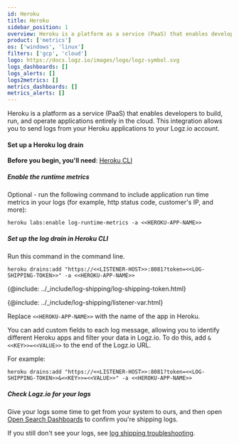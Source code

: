 ```yaml
---
id: Heroku
title: Heroku
sidebar_position: 1
overview: Heroku is a platform as a service (PaaS) that enables developers to build, run, and operate applications entirely in the cloud. This integration allows you to send logs from your Heroku applications to your Logz.io account. 
product: ['metrics']
os: ['windows', 'linux']
filters: ['gcp', 'cloud']
logo: https://docs.logz.io/images/logo/logz-symbol.svg
logs_dashboards: []
logs_alerts: []
logs2metrics: []
metrics_dashboards: []
metrics_alerts: []
---
```



Heroku is a platform as a service (PaaS) that enables developers to build, run, and operate applications entirely in the cloud. This integration allows you to send logs from your Heroku applications to your Logz.io account. 
#### Set up a Heroku log drain

**Before you begin, you'll need**:
[Heroku CLI](https://devcenter.heroku.com/articles/heroku-cli#download-and-install)

 
  
##### Enable the runtime metrics 

Optional - run the following command to include application run time metrics in your logs (for example, http status code, customer's IP, and more):

```shell
heroku labs:enable log-runtime-metrics -a <<HEROKU-APP-NAME>>
```

##### Set up the log drain in Heroku CLI

Run this command in the command line.

```shell
heroku drains:add "https://<<LISTENER-HOST>>:8081?token=<<LOG-SHIPPING-TOKEN>>" -a <<HEROKU-APP-NAME>>
```

{@include: ../_include/log-shipping/log-shipping-token.html}

{@include: ../_include/log-shipping/listener-var.html}

Replace `<<HEROKU-APP-NAME>>` with the name of the app in Heroku.

You can add custom fields to each log message, allowing you to identify different Heroku apps and filter your data in Logz.io.
To do this, add `&<<KEY>>=<<VALUE>>` to the end of the Logz.io URL.

For example:

```shell
heroku drains:add "https://<<LISTENER-HOST>>:8081?token=<<LOG-SHIPPING-TOKEN>>&<<KEY>>=<<VALUE>>" -a <<HEROKU-APP-NAME>>
```


##### Check Logz.io for your logs

Give your logs some time to get from your system to ours, and then open [Open Search Dashboards](https://app.logz.io/#/dashboard/osd) to confirm you're shipping logs.

If you still don't see your logs, see [log shipping troubleshooting]({{site.baseurl}}/user-guide/log-shipping/log-shipping-troubleshooting.html).

 
